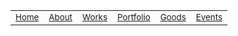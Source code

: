 |       |       |       |       |       |       |
| :---: | :---: | :---: | :---: | :---: | :---: |
| <small>[Home](index.html)</small> | <small>[About](about.html)</small> | <small>[Works](works.html)</small> | <small>[Portfolio](portfolio.html)</small> | <small>[Goods](goods.html)</small> | <small>[Events](events.html)</small> |
